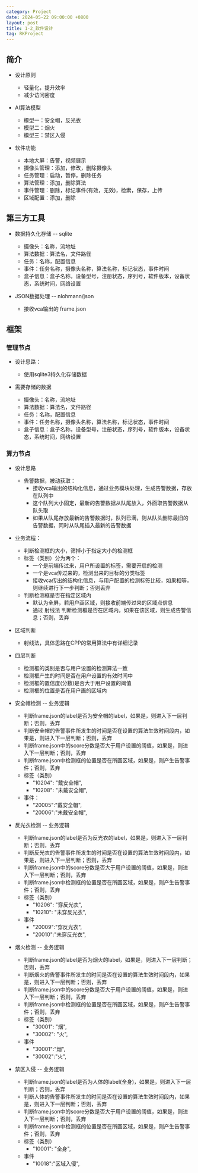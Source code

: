```yaml
---
category: Project
date: 2024-05-22 09:00:00 +0800
layout: post
title: 1-2_软件设计
tag: RKProject
---
```

## 简介

+ 设计原则
  + 轻量化，提升效率
  + 减少访问密度

+ AI算法模型
  + 模型一：安全帽，反光衣
  + 模型二：烟火
  + 模型三：禁区入侵

+ 软件功能
  + 本地大屏：告警，视频展示
  + 摄像头管理：添加，修改，删除摄像头
  + 任务管理：启动，暂停，删除任务
  + 算法管理：添加，删除算法
  + 事件管理：删除，标记事件(有效，无效)，检索，保存，上传
  + 区域配置：添加，删除

## 第三方工具

+ 数据持久化存储 -- sqlite
  + 摄像头：名称，流地址
  + 算法数据：算法名，文件路径
  + 任务：名称，配置信息
  + 事件：任务名称，摄像头名称，算法名称，标记状态，事件时间
  + 盒子信息：盒子名称，设备型号，注册状态，序列号，软件版本，设备状态，系统时间，网络设置

+ JSON数据处理 -- nlohmann/json
  + 接收vca输出的 frame.json

## 框架

### 管理节点

+ 设计思路：
  + 使用sqlite3持久化存储数据

+ 需要存储的数据
  + 摄像头：名称，流地址
  + 算法数据：算法名，文件路径
  + 任务：名称，配置信息
  + 事件：任务名称，摄像头名称，算法名称，标记状态，事件时间
  + 盒子信息：盒子名称，设备型号，注册状态，序列号，软件版本，设备状态，系统时间，网络设置 

### 算力节点

+ 设计思路
  + 告警数据，被动获取：
    + 接收vca输出的结构化信息，通过业务模块处理，生成告警数据，存放在队列中
    + 这个队列大小固定，最新的告警数据从队尾放入，外面取告警数据从队头取
    + 如果从队尾存放最新的告警数据时，队列已满，则从队头删除最旧的告警数据，同时从队尾插入最新的告警数据

+ 业务流程：
  + 判断检测框的大小，筛掉小于指定大小的检测框
  + 标签（类别）分为两个：
    + 一个是前端传过来，用户所设置的标签，需要开启的检测
    + 一个是vca传过来的，检测出来的目标的分类标签
    + 接收vca传出的结构化信息，与用户配置的检测标签比较，如果相等，则继续进行下一步判断；否则丢弃
  + 判断检测框是否在指定区域内
    + 默认为全屏，若用户画区域，则接收前端传过来的区域点信息
    + 通过 射线法 判断检测框是否在区域内，如果在该区域，则生成告警信息；否则，丢弃

+ 区域判断
  + 射线法，具体思路在CPP的常用算法中有详细记录

+ 四层判断
  + 检测框的类别是否与用户设置的检测算法一致
  + 检测框产生的时间是否在用户设置的有效时间中
  + 检测框的置信度(分数)是否大于用户设置的阈值
  + 检测框的位置是否在用户画的区域内

+ 安全帽检测 -- 业务逻辑
  + 判断frame.json的label是否为安全帽的label，如果是，则进入下一层判断；否则，丢弃
  + 判断安全帽的告警事件所发生的时间是否在设置的算法生效时间段内，如果是，则进入下一层判断；否则，丢弃
  + 判断frame.json中的score分数是否大于用户设置的阈值，如果是，则进入下一层判断；否则，丢弃
  + 判断frame.json中检测框的位置是否在所画区域，如果是，则产生告警事件；否则，丢弃
  + 标签（类别）
    + "10204": "戴安全帽",
    + "10208": "未戴安全帽",
  + 事件：
    + "20005":"戴安全帽",
    + "20006":"未戴安全帽",

+ 反光衣检测 -- 业务逻辑
  + 判断frame.json的label是否为反光衣的label，如果是，则进入下一层判断；否则，丢弃
  + 判断反光衣的告警事件所发生的时间是否在设置的算法生效时间段内，如果是，则进入下一层判断；否则，丢弃
  + 判断frame.json中的score分数是否大于用户设置的阈值，如果是，则进入下一层判断；否则，丢弃
  + 判断frame.json中检测框的位置是否在所画区域，如果是，则产生告警事件；否则，丢弃
  + 标签（类别）
    + "10206": "穿反光衣",
    + "10210": "未穿反光衣",
  + 事件
    + "20009":"穿反光衣",
    + "20010":"未穿反光衣",

+ 烟火检测 -- 业务逻辑
  + 判断frame.json的label是否为烟火的label，如果是，则进入下一层判断；否则，丢弃
  + 判断烟火的告警事件所发生的时间是否在设置的算法生效时间段内，如果是，则进入下一层判断；否则，丢弃
  + 判断frame.json中的score分数是否大于用户设置的阈值，如果是，则进入下一层判断；否则，丢弃
  + 判断frame.json中检测框的位置是否在所画区域，如果是，则产生告警事件；否则，丢弃
  + 标签（类别）
    + "30001": "烟",
    + "30002": "火",
  + 事件
    + "30001":"烟",
    + "30002":"火",

+ 禁区入侵 -- 业务逻辑
  + 判断frame.json的label是否为人体的label(全身)，如果是，则进入下一层判断；否则，丢弃
  + 判断人体的告警事件所发生的时间是否在设置的算法生效时间段内，如果是，则进入下一层判断；否则，丢弃
  + 判断frame.json中的score分数是否大于用户设置的阈值，如果是，则进入下一层判断；否则，丢弃
  + 判断frame.json中检测框的位置是否在所画区域，如果是，则产生告警事件；否则，丢弃
  + 标签（类别）
    + "10001": "全身",
  + 事件
    + "10018":"区域入侵",